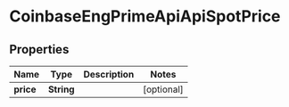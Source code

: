 
# CoinbaseEngPrimeApiApiSpotPrice

## Properties
Name | Type | Description | Notes
------------ | ------------- | ------------- | -------------
**price** | **String** |  |  [optional]



